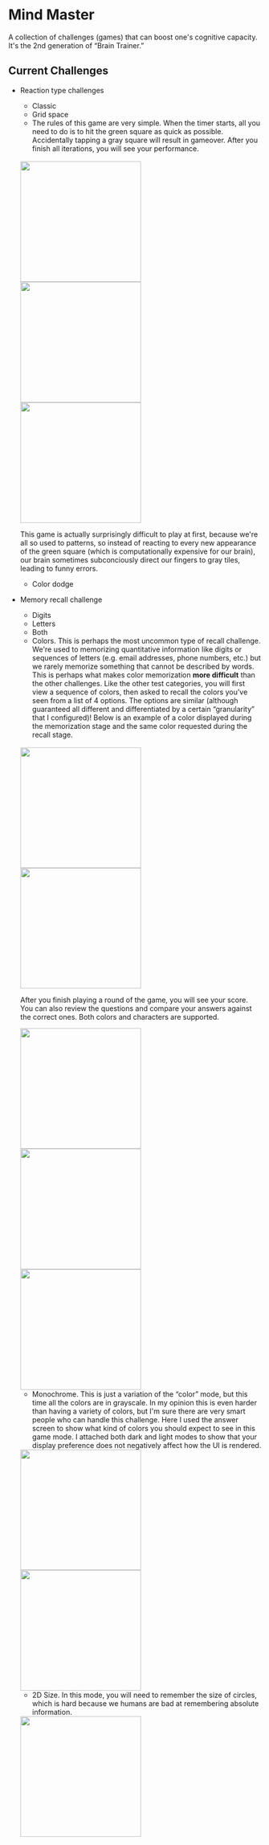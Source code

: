 # Mind Master
A collection of challenges (games) that can boost one's cognitive capacity. It's the 2nd generation of “Brain Trainer.”

## Current Challenges
- Reaction type challenges
    - Classic
    - Grid space
    - The rules of this game are very simple. When the timer starts, all you need to do is to hit the green square as quick as possible. Accidentally tapping a gray square will result in gameover. After you finish all iterations, you will see your performance.
    <br>
    
    <img src="Screenshots/grid.png" width=240>
    <img src="Screenshots/grid-highscore.png" width=240>
    <img src="Screenshots/grid-gameplay.gif" width = 240>
    
    <br>
    
    This game is actually surprisingly difficult to play at first, because we're all so used to patterns, so instead of reacting to every new appearance of the green square (which is computationally expensive for our brain), our brain sometimes subconciously direct our fingers to gray tiles, leading to funny errors. <br>
    
    - Color dodge
- Memory recall challenge
    - Digits
    - Letters
    - Both
    - Colors. This is perhaps the most uncommon type of recall challenge. We're used to memorizing quantitative information like digits or sequences of letters (e.g. email addresses, phone numbers, etc.) but we rarely memorize something that cannot be described by words. This is perhaps what makes color memorization **more difficult** than the other challenges. Like the other test categories, you will first view a sequence of colors, then asked to recall the colors you've seen from a list of 4 options. The options are similar (although guaranteed all different and differentiated by a certain “granularity” that I configured)! Below is an example of a color displayed during the memorization stage and the same color requested during the recall stage.
    <br>
    
    <img src="Screenshots/memory-color.png" width=240>
    <img src="Screenshots/recall.png" width=240>
    
    
    After you finish playing a round of the game, you will see your score. You can also review the questions and compare your answers against the correct ones. Both colors and characters are supported.
    
    <img src="Screenshots/recall-result.png" width=240>
    <img src="Screenshots/memory-recall-answers.png" width=240>
    <img src="Screenshots/memory-color-answers.png" width=240>

    - Monochrome. This is just a variation of the “color” mode, but this time all the colors are in grayscale. In my opinion this is even harder than having a variety of colors, but I'm sure there are very smart people who can handle this challenge. Here I used the answer screen to show what kind of colors you should expect to see in this game mode. I attached both dark and light modes to show that your display preference does not negatively affect how the UI is rendered.

    <img src="Screenshots/memory-monochrome-result.png" width=240>
    <img src="Screenshots/memory-monochrome-light.png" width=240>
    
    - 2D Size. In this mode, you will need to remember the size of circles, which is hard because we humans are bad at remembering absolute information. 
    
    <img src="Screenshots/memory-size.png" width=240>
